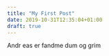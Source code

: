 ```yaml
---
title: "My First Post"
date: 2019-10-31T12:35:04+01:00
draft: true
---
```


Andr eas er fandme dum og grim
